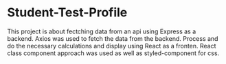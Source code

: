 # Student-Test-Profile

This project is about fectching data from an api using Express as a backend.
Axios was used to fetch the data from the backend.
Process and do the necessary calculations and display using React as a fronten.
React class component approach was used as well as styled-component for css.
